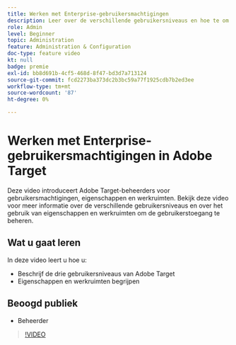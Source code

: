 ```yaml
---
title: Werken met Enterprise-gebruikersmachtigingen
description: Leer over de verschillende gebruikersniveaus en hoe te om eigenschappen en werkruimten te gebruiken om gebruikerstoegang te controleren.
role: Admin
level: Beginner
topic: Administration
feature: Administration & Configuration
doc-type: feature video
kt: null
badge: premie
exl-id: bb8d691b-4cf5-468d-8f47-bd3d7a713124
source-git-commit: fcd2273ba373dc2b3bc59a77f1925cdb7b2ed3ee
workflow-type: tm+mt
source-wordcount: '87'
ht-degree: 0%

---
```


# Werken met Enterprise-gebruikersmachtigingen in Adobe Target

Deze video introduceert Adobe Target-beheerders voor gebruikersmachtigingen, eigenschappen en werkruimten. Bekijk deze video voor meer informatie over de verschillende gebruikersniveaus en over het gebruik van eigenschappen en werkruimten om de gebruikerstoegang te beheren.

## Wat u gaat leren

In deze video leert u hoe u:

* Beschrijf de drie gebruikersniveaus van Adobe Target
* Eigenschappen en werkruimten begrijpen

## Beoogd publiek

* Beheerder

>[!VIDEO](https://video.tv.adobe.com/v/19042/?quality=12)
